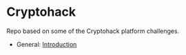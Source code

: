 # Cryptohack
Repo based on some of the Cryptohack platform challenges.

- General:
  [Introduction](https://github.com/JoseVazquez101/Cryptohack/tree/main/Introduction)
